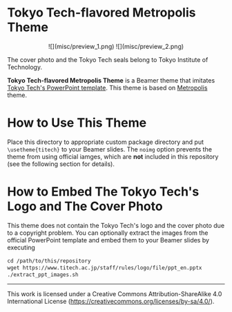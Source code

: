 # Tokyo Tech-flavored Metropolis Theme
<p align="center">
![](misc/preview_1.png)
![](misc/preview_2.png)
</p>

The cover photo and the Tokyo Tech seals belong to Tokyo Institute of Technology.

**Tokyo Tech-flavored Metropolis Theme** is a Beamer theme that imitates [Tokyo Tech's PowerPoint template](https://www.titech.ac.jp/staff/rules/logo/file/ppt_en.pptx).
This theme is based on [Metropolis](https://github.com/matze/mtheme) theme.

# How to Use This Theme
Place this directory to appropriate custom package directory and put `\usetheme{titech}` to your Beamer slides.
The `noimg` option prevents the theme from using official iamges, which are **not** included in this repository (see the following section for details).

# How to Embed The Tokyo Tech's Logo and The Cover Photo
This theme does not contain the Tokyo Tech's logo and the cover photo due to a copyright problem.
You can optionally extract the images from the official PowerPoint template and embed them to your Beamer slides by executing

```
cd /path/to/this/repository
wget https://www.titech.ac.jp/staff/rules/logo/file/ppt_en.pptx
./extract_ppt_images.sh
```


---

This work is licensed under a Creative Commons Attribution-ShareAlike 4.0 International License (https://creativecommons.org/licenses/by-sa/4.0/).
